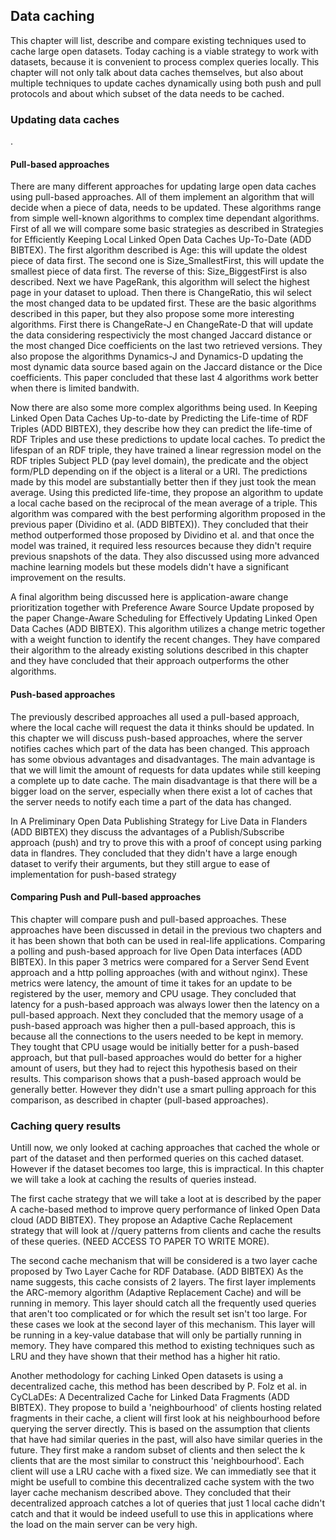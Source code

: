 ## Data caching
This chapter will list, describe and compare existing techniques used to cache large open datasets.
Today caching is a viable strategy to work with datasets, because it is convenient to process complex queries locally.
This chapter will not only talk about data caches themselves, but also about multiple techniques to update caches dynamically using both push and pull protocols and about which subset of the data needs to be cached.

### Updating data caches
.
#### Pull-based approaches
There are many different approaches for updating large open data caches using pull-based approaches. All of them implement an algorithm that will decide when a piece of data, needs to be updated. These algorithms range from simple well-known algorithms to complex time dependant algorithms. First of all we will compare some basic strategies as described in Strategies for Efficiently Keeping Local Linked Open Data Caches Up-To-Date (ADD BIBTEX). The first algorithm described is Age: this will update the oldest piece of data first. The second one is Size_SmallestFirst, this will update the smallest piece of data first. The reverse of this: Size_BiggestFirst is also described. Next we have PageRank, this algorithm will select the highest page in your dataset to upload. Then there is ChangeRatio, this wil select the most changed data to be updated first. These are the basic algorithms described in this paper, but they also propose some more interesting algorithms. First there is ChangeRate-J en ChangeRate-D that will update the data considering respectivicly the most changed Jaccard distance or the most changed Dice coefficients on the last two retrieved versions. They also propose the algorithms Dynamics-J and Dynamics-D updating the most dynamic data source based again on the Jaccard distance or the Dice coefficients. This paper concluded that these last 4 algorithms work better when there is limited bandwith.

Now there are also some more complex algorithms being used. In Keeping Linked Open Data Caches Up-to-date by Predicting the Life-time of RDF Triples (ADD BIBTEX), they describe how they can predict the life-time of RDF Triples and use these predictions to update local caches. To predict the lifespan of an RDF triple, they have trained a linear regression model on the RDF triples Subject PLD (pay level domain), the predicate and the object form/PLD depending on if the object is a literal or a URI. The predictions made by this model are substantially better then if they just took the mean average. Using this predicted life-time, they propose an algorithm to update a local cache based on the reciprocal of the mean average of a triple. This algorithm was compared with the best performing algorithm proposed in the previous paper (Dividino et al. (ADD BIBTEX)).  They concluded that their method outperformed those proposed by Dividino et al. and that once the model was trained, it required less resources because they didn't require previous snapshots of the data. They also discussed using more advanced machine learning models but these models didn't have a significant improvement on the results.

A final algorithm being discussed here is application-aware change prioritization together with Preference Aware Source Update proposed by the paper Change-Aware Scheduling for Effectively Updating Linked Open Data Caches (ADD BIBTEX). This algorithm utilizes a change metric together with a weight function to identify the recent changes. They have compared their algorithm to the already existing solutions described in this chapter and they have concluded that their approach outperforms the other algorithms.


#### Push-based approaches
The previously described approaches all used a pull-based approach, where the local cache will request the data it thinks should be updated. In this chapter we will discuss push-based approaches, where the server notifies caches which part of the data has been changed. This approach has some obvious advantages and disadvantages. The main advantage is that we will limit the amount of requests for data updates while still keeping a complete up to date cache. The main disadvantage is that there will be a bigger load on the server, especially when there exist a lot of caches that the server needs to notify each time a part of the data has changed.

In A Preliminary Open Data Publishing Strategy for Live Data in Flanders (ADD BIBTEX) they discuss the advantages of a Publish/Subscribe approach (push) and try to prove this with a proof of concept using parking data in flandres. They concluded that they didn't have a large enough dataset to verify their arguments, but they still argue to ease of implementation for push-based strategy


#### Comparing Push and Pull-based approaches
This chapter will compare push and pull-based approaches. These approaches have been discussed in detail in the previous two chapters and it has been shown that both can be used in real-life applications. Comparing a polling and push-based approach for live Open Data interfaces (ADD BIBTEX). In this paper 3 metrics were compared for a Server Send Event approach and a http polling approaches (with and without nginx). These metrics were latency, the amount of time it takes for an update to be registered by the user, memory and CPU usage. They concluded that latency for a push-based approach was always lower then the latency on a pull-based approach. Next they concluded that the memory usage of a push-based approach was higher then a pull-based approach, this is because all the connections to the users needed to be kept in memory. They tought that CPU usage would be initially better for a push-based approach, but that pull-based approaches would do better for a higher amount of users, but they had to reject this hypothesis based on their results. This comparison shows that a push-based approach would be generally better. However they didn't use a smart pulling approach for this comparison, as described in chapter (pull-based approaches).


### Caching query results
Untill now, we only looked at caching approaches that cached the whole or part of the dataset and then performed queries on this cached dataset. However if the dataset becomes too large, this is impractical. In this chapter we will take a look at caching the results of queries instead.

The first cache strategy that we will take a loot at is described by the paper A cache-based method to improve query performance of linked Open Data cloud (ADD BIBTEX). They propose an Adaptive Cache Replacement strategy that will look at //query patterns from clients and cache the results of these queries. (NEED ACCESS TO PAPER TO WRITE MORE).

The second cache mechanism that will be considered is a two layer cache proposed by Two Layer Cache for RDF Database. (ADD BIBTEX)
As the name suggests, this cache consists of 2 layers. The first layer implements the ARC-memory algorithm (Adaptive Replacement Cache) and will be running in memory. This layer should catch all the frequently used queries that aren't too complicated or for which the result set isn't too large. For these cases we look at the second layer of this mechanism. This layer will be running in a key-value database that will only be partially running in memory. They have compared this method to existing techniques such as LRU and they have shown that their method has a higher hit ratio.

Another methodology for caching Linked Open datasets is using a decentralized cache, this method has been described by P. Folz et al. in CyCLaDEs: A Decentralized Cache for Linked Data Fragments (ADD BIBTEX). They propose to build a 'neighbourhood' of clients hosting related fragments in their cache, a client will first look at his neighbourhood before querying the server directly. This is based on the assumption that clients that have had similar queries in the past, will also have similar queries in the future. They first make a random subset of clients and then select the k clients that are the most similar to construct this 'neighbourhood'. Each client will use a LRU cache with a fixed size. We can immediatly see that it might be usefull to combine this decentralized cache system with the two layer cache mechanism described above. They concluded that their decentralized approach catches a lot of queries that just 1 local cache didn't catch and that it would be indeed usefull to use this in applications where the load on the main server can be very high.



